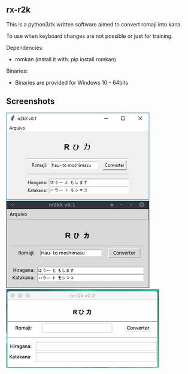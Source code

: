 rx-r2k
------

This is a python3/tk written software aimed to convert romaji into kana.

To use when keyboard changes are not possible or just for training.

Dependencies:
- romkan (install it with: pip install romkan)

Binaries:
- Binaries are provided for Windows 10 - 64bits 

Screenshots
----------
![Main Screen - Windows](images/1.png)
![Main Screen - Linux](images/2.png)
![Example](images/3.gif)


